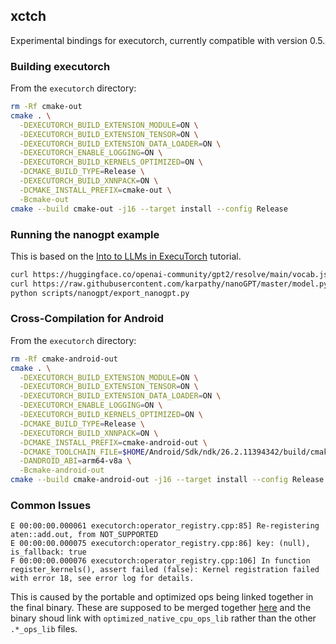 ## xctch

Experimental bindings for executorch, currently compatible with version 0.5.

### Building executorch
From the `executorch` directory:
```bash
rm -Rf cmake-out
cmake . \
  -DEXECUTORCH_BUILD_EXTENSION_MODULE=ON \
  -DEXECUTORCH_BUILD_EXTENSION_TENSOR=ON \
  -DEXECUTORCH_BUILD_EXTENSION_DATA_LOADER=ON \
  -DEXECUTORCH_ENABLE_LOGGING=ON \
  -DEXECUTORCH_BUILD_KERNELS_OPTIMIZED=ON \
  -DCMAKE_BUILD_TYPE=Release \
  -DEXECUTORCH_BUILD_XNNPACK=ON \
  -DCMAKE_INSTALL_PREFIX=cmake-out \
  -Bcmake-out
cmake --build cmake-out -j16 --target install --config Release
```

### Running the nanogpt example

This is based on the [Into to LLMs in ExecuTorch](https://pytorch.org/executorch/0.4/llm/getting-started.html)
tutorial.

```bash
curl https://huggingface.co/openai-community/gpt2/resolve/main/vocab.json -o scripts/nanogpt/vocab.json
curl https://raw.githubusercontent.com/karpathy/nanoGPT/master/model.py -o scripts/nanogpt/model.py
python scripts/nanogpt/export_nanogpt.py
```

### Cross-Compilation for Android

From the `executorch` directory:
```bash
rm -Rf cmake-android-out
cmake . \
  -DEXECUTORCH_BUILD_EXTENSION_MODULE=ON \
  -DEXECUTORCH_BUILD_EXTENSION_TENSOR=ON \
  -DEXECUTORCH_BUILD_EXTENSION_DATA_LOADER=ON \
  -DEXECUTORCH_ENABLE_LOGGING=ON \
  -DEXECUTORCH_BUILD_KERNELS_OPTIMIZED=ON \
  -DCMAKE_BUILD_TYPE=Release \
  -DEXECUTORCH_BUILD_XNNPACK=ON \
  -DCMAKE_INSTALL_PREFIX=cmake-android-out \
  -DCMAKE_TOOLCHAIN_FILE=$HOME/Android/Sdk/ndk/26.2.11394342/build/cmake/android.toolchain.cmake \
  -DANDROID_ABI=arm64-v8a \
  -Bcmake-android-out
cmake --build cmake-android-out -j16 --target install --config Release
```

### Common Issues

```
E 00:00:00.000061 executorch:operator_registry.cpp:85] Re-registering aten::add.out, from NOT_SUPPORTED
E 00:00:00.000075 executorch:operator_registry.cpp:86] key: (null), is_fallback: true
F 00:00:00.000076 executorch:operator_registry.cpp:106] In function register_kernels(), assert failed (false): Kernel registration failed with error 18, see error log for details.
```
This is caused by the portable and optimized ops being linked together in the
final binary. These are supposed to be merged together
[here](https://github.com/pytorch/executorch/blob/e94c2ff279e07b62928900cba572eb2fea03feb4/configurations/CMakeLists.txt#L32)
and the binary shoud link with `optimized_native_cpu_ops_lib` rather
than the other `.*_ops_lib` files.
